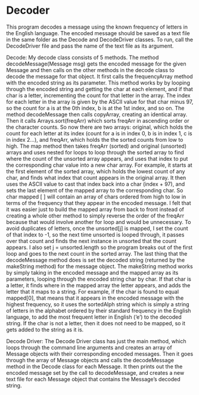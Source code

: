 # Decoder
This program decodes a message using the known frequency of letters in the English language. The encoded message should be saved as a text file in the same folder as the Decode and DecodeDriver classes. To run, call the DecodeDriver file and pass the name of the text file as its argument. 

Decode: 
My decode class consists of 5 methods. The method decodeMessage(Message msg) gets the encoded message for the given Message and then calls on the other methods in the decode class to decode the message for that object. It first calls the frequencyArray method with the encoded string as its parameter. This method works by by looping through the encoded string and getting the char at each element, and if that char is a letter, incrementing the count for that letter in the array. The index for each letter in the array is given by the ASCII value for that char minus 97, so the count for a is at the 0th index, b is at the 1st index, and so on. The method decodeMessage then calls copyArray, creating an identical array. Then it calls Arrays.sort(freqArr) which sorts freqArr in ascending order or the character counts. So now there are two arrays: original, which holds the count for each letter at its index (count for a is in index 0, b is in index 1, c is in index 2…), and freqArr, which holds the the sorted counts from low to high. The map method then takes freqArr (sorted) and original (unsorted) arrays and uses nested for loops to loop through the sorted array to find where the count of the unsorted array appears, and uses that index to put the corresponding char value into a new char array. For example, it starts at the first element of the sorted array, which holds the lowest count of any char, and finds what index that count appears in the original array. It then uses the ASCII value to cast that index back into a char (index + 97), and sets the last element of the mapped array to the corresponding char. So char mapped [ ] will contain an array of chars ordered from high to low in terms of the frequency that they appear in the encoded message. I felt that it was easier just to build the mapped array from back to front instead of creating a whole other method to simply reverse the order of the freqArr because that would involve another for loop and would be unnecessary. To avoid duplicates of letters, once the unsorted[j] is mapped, I set the count of that index to -1, so the next time unsorted is looped through, it passes over that count and finds the next instance in unsorted that the count appears. I also set j = unsorted.length so the program breaks out of the first loop and goes to the next count in the sorted array. The last thing that the decodeMessage method does is set the decoded string (returned by the makeString method) for the message object. The makeString method works by simply taking in the encoded message and the mapped array as its parameters, looping through the encoded string char by char. If that char is a letter, it finds where in the mapped array the letter appears, and adds the letter that it maps to a string. For example, if the char is found to equal mapped[0], that means that it appears in the encoded message with the highest frequency, so it uses the sortedAlph string which is simply a string of letters in the alphabet ordered by their standard frequency in the English language, to add the most frequent letter in English (‘e’) to the decoded string. If the char is not a letter, then it does not need to be mapped, so it gets added to the string as it is. 


Decode Driver: 
The Decode Driver class has just the main method, which loops through the command line arguments and creates an array of Message objects with their corresponding encoded messages. Then it goes through the array of Message objects and calls the decodeMessage method in the Decode class for each Message. It then prints out the the encoded message set by the call to decodeMessage, and creates a new text file for each Message object that contains the Message’s decoded string.

